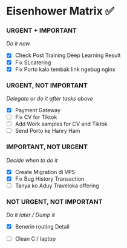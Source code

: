 # Eisenhower Matrix ✅

### URGENT + IMPORTANT
*Do it now*
- [x] Check Post Training Deep Learning Result
- [x] Fix SLcatering
- [x] Fix Porto kalo tembak link ngebug nginx
### URGENT, NOT IMPORTANT
*Delegate or do it after tasks above*
- [x] Payment Gateway 
- [ ] Fix CV for Tiktok
- [ ] Add Work samples for CV and Tiktok
- [ ] Send Porto ke Hanry Ham
### IMPORTANT, NOT URGENT
*Decide when to do it*
- [x] Create Migration di VPS
- [x] Fix Bug History Transaction
- [ ] Tanya ko Aduy Traveloka offering

### NOT URGENT, NOT IMPORTANT
*Do it later / Dump it*
- [x] Benerin routing Detail
- [ ] Clean C:/ laptop

